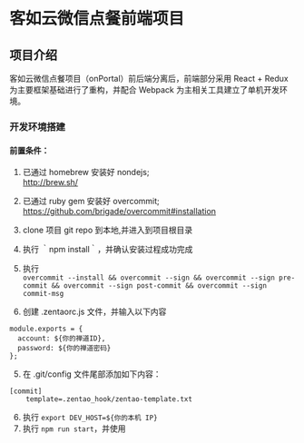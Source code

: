 # 客如云微信点餐前端项目

## 项目介绍

客如云微信点餐项目（onPortal）前后端分离后，前端部分采用 React + Redux 为主要框架基础进行了重构，并配合 Webpack 为主相关工具建立了单机开发环境。

### 开发环境搭建

#### 前置条件：
1. 已通过 homebrew 安装好 nondejs;  
http://brew.sh/
2. 已通过 ruby gem 安装好 overcommit;  
https://github.com/brigade/overcommit#installation

1. clone 项目 git repo 到本地,并进入到项目根目录
2. 执行 ｀npm install｀，并确认安装过程成功完成
3. 执行  
 `overcommit --install && overcommit --sign && overcommit --sign pre-commit && overcommit --sign post-commit && overcommit --sign commit-msg`   

4. 创建 .zentaorc.js 文件，并输入以下内容
 ```
 module.exports = {
   account: ${你的禅道ID},
   password: ${你的禅道密码}
 };
 ```
5. 在 .git/config 文件尾部添加如下内容：
```
[commit]
    template=.zentao_hook/zentao-template.txt
```
6. 执行 `export DEV_HOST=${你的本机 IP}`
7. 执行 `npm run start`，并使用
